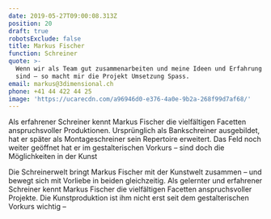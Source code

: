 ```yaml
---
date: 2019-05-27T09:00:08.313Z
position: 20
draft: true
robotsExclude: false
title: Markus Fischer
function: Schreiner
quote: >-
  Wenn wir als Team gut zusammenarbeiten und meine Ideen und Erfahrung gefragt
  sind – so macht mir die Projekt Umsetzung Spass.
email: markus@3dimensional.ch
phone: +41 44 422 44 25
image: 'https://ucarecdn.com/a96946d0-e376-4a0e-9b2a-268f99d7af68/'
---
```

Als erfahrener Schreiner kennt Markus Fischer die vielfältigen Facetten anspruchsvoller Produktionen. Ursprünglich als Bankschreiner ausgebildet, hat er später als Montageschreiner sein Repertoire erweitert. Das Feld noch weiter geöffnet hat er im gestalterischen Vorkurs – sind doch die  Möglichkeiten in der Kunst 

Die Schreinerwelt bringt Markus Fischer mit der Kunstwelt zusammen – und bewegt sich mit Vorliebe in beiden gleichzeitig. Als gelernter und erfahrener Schreiner kennt Markus Fischer die vielfältigen Facetten anspruchsvoller Projekte. Die Kunstproduktion ist ihm nicht erst seit dem gestalterischen Vorkurs wichtig –
